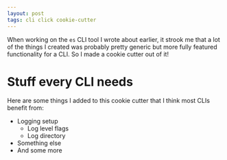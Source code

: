 ```yaml
---
layout: post
tags: cli click cookie-cutter
---
```


When working on the `es` CLI tool I wrote about earlier, it strook me that a lot of the things I created was probably 
pretty generic but more fully featured functionality for a CLI. So I made a cookie cutter out of it!

# Stuff every CLI needs

Here are some things I added to this cookie cutter that I think most CLIs benefit from:

- Logging setup
    - Log level flags
    - Log directory
- Something else
- And some more
